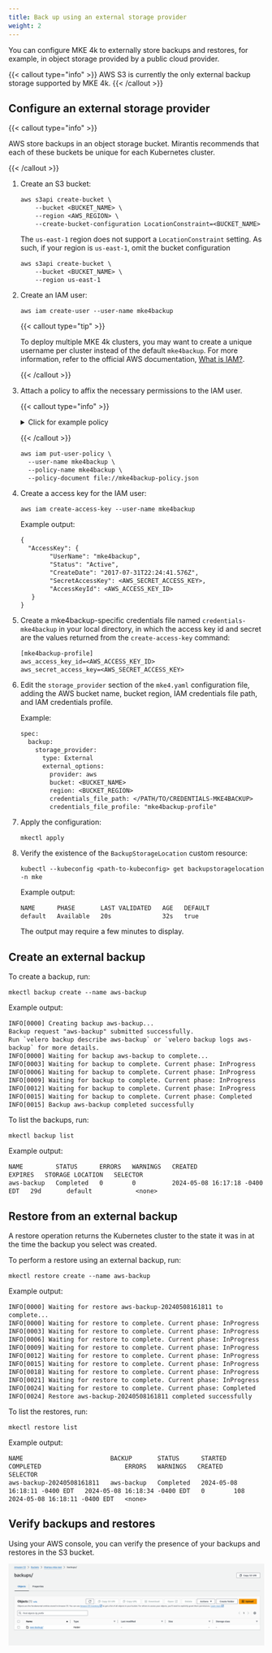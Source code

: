 ```yaml
---
title: Back up using an external storage provider
weight: 2
---
```


You can configure MKE 4k to externally store backups and restores, for example,
in object storage provided by a public cloud provider.

{{< callout type="info" >}}
   AWS S3 is currently the only external backup storage supported by MKE 4k.
{{< /callout >}}

## Configure an external storage provider

{{< callout type="info" >}}

AWS store backups in an object storage bucket. Mirantis recommends that each of
these buckets be unique for each Kubernetes cluster.

{{< /callout >}}

1. Create an S3 bucket:

   ```shell
   aws s3api create-bucket \
       --bucket <BUCKET_NAME> \
       --region <AWS_REGION> \
       --create-bucket-configuration LocationConstraint=<BUCKET_NAME>
   ```

   The `us-east-1` region does not support a `LocationConstraint` setting. As such, if your region is `us-east-1`, omit the bucket configuration

   ```shell
   aws s3api create-bucket \
       --bucket <BUCKET_NAME> \
       --region us-east-1
   ```

2. Create an IAM user:

   ```shell
   aws iam create-user --user-name mke4backup
   ```

   {{< callout type="tip" >}}

   To deploy multiple MKE 4k clusters, you may want to create a unique
   username per cluster instead of the default `mke4backup`. For more
   information, refer to the official AWS documentation, [What is IAM?](http://docs.aws.amazon.com/IAM/latest/UserGuide/introduction.html).

   {{< /callout >}}

3. Attach a policy to affix the necessary permissions to the IAM user.

   {{< callout type="info" >}}

   <details>

   <summary>Click for example policy</summary>

   Be aware that `s3:PutObjectTagging` is only necessary if you make use of the
   `config.tagging` field in the `BackupStorageLocation` specification.

      ```shell
      cat > mke4backup-policy.json <<EOF
      {
          "Version": "2012-10-17",
          "Statement": [
              {
                  "Effect": "Allow",
                  "Action": [
                      "ec2:DescribeVolumes",
                      "ec2:DescribeSnapshots",
                      "ec2:CreateTags",
                      "ec2:CreateVolume",
                      "ec2:CreateSnapshot",
                      "ec2:DeleteSnapshot"
                  ],
                  "Resource": "*"
              },
              {
                  "Effect": "Allow",
                  "Action": [
                      "s3:GetObject",
                      "s3:DeleteObject",
                      "s3:PutObject",
                      "s3:PutObjectTagging",
                      "s3:AbortMultipartUpload",
                      "s3:ListMultipartUploadParts"
                  ],
                  "Resource": [
                      "arn:aws:s3:::${BUCKET}/*"
                  ]
              },
              {
                  "Effect": "Allow",
                  "Action": [
                      "s3:ListBucket"
                  ],
                  "Resource": [
                      "arn:aws:s3:::${BUCKET}"
                  ]
              }
          ]
      }
      EOF
      ```

   </details>

   {{< /callout >}}

   ```shell
   aws iam put-user-policy \
     --user-name mke4backup \
     --policy-name mke4backup \
     --policy-document file://mke4backup-policy.json
   ```

4. Create a access key for the IAM user:

   ```shell
   aws iam create-access-key --user-name mke4backup
   ```

   Example output:

   ```
   {
     "AccessKey": {
           "UserName": "mke4backup",
           "Status": "Active",
           "CreateDate": "2017-07-31T22:24:41.576Z",
           "SecretAccessKey": <AWS_SECRET_ACCESS_KEY>,
           "AccessKeyId": <AWS_ACCESS_KEY_ID>
      }
   }

5. Create a mke4backup-specific credentials file named `credentials-mke4backup`
   in your local directory, in which the access key id and secret are the values returned from the `create-access-key` command:

   ```
   [mke4backup-profile]
   aws_access_key_id=<AWS_ACCESS_KEY_ID>
   aws_secret_access_key=<AWS_SECRET_ACCESS_KEY>
   ```

6. Edit the `storage_provider` section of the `mke4.yaml` configuration file,
   adding the AWS bucket name, bucket region, IAM credentials file path, and
   IAM credentials profile.

   Example:

   ```
   spec:
     backup:
       storage_provider:
         type: External
         external_options:
           provider: aws
           bucket: <BUCKET_NAME>
           region: <BUCKET_REGION>
           credentials_file_path: </PATH/TO/CREDENTIALS-MKE4BACKUP>
           credentials_file_profile: "mke4backup-profile"
   ```

7. Apply the configuration:

   ```shell
   mkectl apply
   ```

8. Verify the existence of the `BackupStorageLocation` custom resource:

   ```shell
   kubectl --kubeconfig <path-to-kubeconfig> get backupstoragelocation -n mke
   ```
   
   Example output:

   ```shell
   NAME      PHASE       LAST VALIDATED   AGE   DEFAULT
   default   Available   20s              32s   true
   ```
   
   The output may require a few minutes to display.

## Create an external backup

To create a backup, run:

```shell
mkectl backup create --name aws-backup
```

Example output:

```shell
INFO[0000] Creating backup aws-backup...
Backup request "aws-backup" submitted successfully.
Run `velero backup describe aws-backup` or `velero backup logs aws-backup` for more details.
INFO[0000] Waiting for backup aws-backup to complete...
INFO[0003] Waiting for backup to complete. Current phase: InProgress
INFO[0006] Waiting for backup to complete. Current phase: InProgress
INFO[0009] Waiting for backup to complete. Current phase: InProgress
INFO[0012] Waiting for backup to complete. Current phase: InProgress
INFO[0015] Waiting for backup to complete. Current phase: Completed
INFO[0015] Backup aws-backup completed successfully
```

To list the backups, run:

```shell
mkectl backup list
```

Example output:

```shell
NAME         STATUS      ERRORS   WARNINGS   CREATED                         EXPIRES   STORAGE LOCATION   SELECTOR
aws-backup   Completed   0        0          2024-05-08 16:17:18 -0400 EDT   29d       default            <none>
```

##  Restore from an external backup

A restore operation returns the Kubernetes cluster to the state it was in at the time the backup you select was created.

To perform a restore using an external backup, run:

```shell
mkectl restore create --name aws-backup
```

Example output:

```shell
INFO[0000] Waiting for restore aws-backup-20240508161811 to complete...
INFO[0000] Waiting for restore to complete. Current phase: InProgress
INFO[0003] Waiting for restore to complete. Current phase: InProgress
INFO[0006] Waiting for restore to complete. Current phase: InProgress
INFO[0009] Waiting for restore to complete. Current phase: InProgress
INFO[0012] Waiting for restore to complete. Current phase: InProgress
INFO[0015] Waiting for restore to complete. Current phase: InProgress
INFO[0018] Waiting for restore to complete. Current phase: InProgress
INFO[0021] Waiting for restore to complete. Current phase: InProgress
INFO[0024] Waiting for restore to complete. Current phase: Completed
INFO[0024] Restore aws-backup-20240508161811 completed successfully
```

To list the restores, run:

```shell
mkectl restore list
```

Example output:

```shell
NAME                        BACKUP       STATUS      STARTED                         COMPLETED                       ERRORS   WARNINGS   CREATED                         SELECTOR
aws-backup-20240508161811   aws-backup   Completed   2024-05-08 16:18:11 -0400 EDT   2024-05-08 16:18:34 -0400 EDT   0        108        2024-05-08 16:18:11 -0400 EDT   <none>
```

## Verify backups and restores

Using your AWS console, you can verify the presence of your backups and restores in the S3 bucket.

![aws-console-backups.png](aws-console-backups.png)
